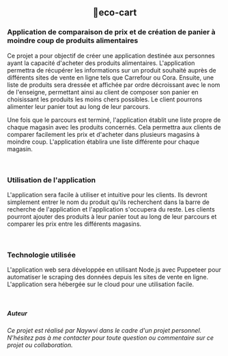 <center>
<h2>🛒eco-cart</h2>
</center>
<h3>Application de comparaison de prix et de création de panier à moindre coup de produits alimentaires</h3>

Ce projet a pour objectif de créer une application destinée aux personnes ayant la capacité d'acheter des produits alimentaires. L'application permettra de récupérer les informations sur un produit souhaité auprès de différents sites de vente en ligne tels que Carrefour ou Cora. Ensuite, une liste de produits sera dressée et affichée par ordre décroissant avec le nom de l'enseigne, permettant ainsi au client de composer son panier en choisissant les produits les moins chers possibles. Le client pourrons alimenter leur panier tout au long de leur parcours.

Une fois que le parcours est terminé, l'application établit une liste propre de chaque magasin avec les produits concernés. Cela permettra aux clients de comparer facilement les prix et d'acheter dans plusieurs magasins à moindre coup. L'application établira une liste différente pour chaque magasin.

<br>
<h3>Utilisation de l'application</h3>

L'application sera facile à utiliser et intuitive pour les clients. Ils devront simplement entrer le nom du produit qu'ils recherchent dans la barre de recherche de l'application et l'application s'occupera du reste. Les clients pourront ajouter des produits à leur panier tout au long de leur parcours et comparer les prix entre les différents magasins.

<br>
<h3>Technologie utilisée</h3>

L'application web sera développée en utilisant Node.js avec Puppeteer pour automatiser le scraping des données depuis les sites de vente en ligne. L'application sera hébergée sur le cloud pour une utilisation facile.

<br>

*<h5>Auteur</h5>*

*Ce projet est réalisé par Naywvi dans le cadre d'un projet personnel. N'hésitez pas à me contacter pour toute question ou commentaire sur ce projet ou collaboration.*
